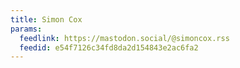 ```yaml
---
title: Simon Cox
params:
  feedlink: https://mastodon.social/@simoncox.rss
  feedid: e54f7126c34fd8da2d154843e2ac6fa2
---
```


